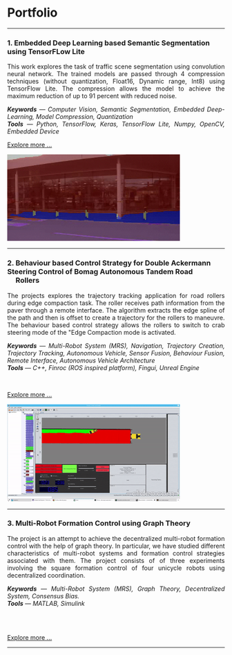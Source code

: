 # Portfolio

---
### 1. Embedded Deep Learning based Semantic Segmentation &nbsp;&nbsp;&nbsp;&nbsp; using TensorFLow Lite
<p align="justify">
This work explores the task of traffic scene segmentation using convolution neural network. The trained models are passed through 4 compression techniques (without quantization, Float16, Dynamic range, Int8) using TensorFlow Lite. The compression allows the model to achieve the maximum reduction of up to 91 percent with reduced noise. <br> 
 
<p align="justify">
<i> <b>Keywords</b> — Computer Vision, Semantic Segmentation, Embedded Deep-Learning, Model Compression, Quantization <br>
 <b>Tools</b> — Python, TensorFlow, Keras, TensorFlow Lite, Numpy, OpenCV, Embedded Device </i> <br> </p>

 
[Explore more ...](/Project_1.md)
 
</p>
<img src="https://github.com/ayadav10491/Portfolio/blob/master/images/camvid.gif?raw=true" width="400" height="200"> <!-- <img src="https://github.com/ayadav10491/Portfolio/blob/master/images/size_comparison.jpg?raw=true"  width="300" height="200"/> -->

---

### 2. Behaviour based Control Strategy for Double Ackermann  &nbsp;&nbsp;&nbsp;&nbsp; Steering Control of Bomag Autonomous Tandem Road <br> &nbsp;&nbsp;&nbsp;&nbsp; Rollers
<p align="justify">
The projects explores the trajectory tracking application for road rollers during edge compaction task. The roller receives path information from the paver through a remote interface. The algorithm extracts the edge spline of the path and then is offset to create a trajectory for the rollers to maneuvre. The behaviour based control strategy allows the rollers to switch to crab steering mode of the "Edge Compaction mode is activated. <br> 

<p align="justify">
<i><b>Keywords</b> — Multi-Robot System (MRS), Navigation, Trajectory Creation, Trajectory Tracking, Autonomous Vehicle, Sensor Fusion, Behaviour Fusion, Remote Interface, Autonomous Vehicle Architecture  <br>
<b>Tools</b> — C++, Finroc (ROS inspired platform), Fingui, Unreal Engine </i> </p> <br>
 
[Explore more ...](/Project_2.md)

</p>

<!-- <img src="https://github.com/ayadav10491/Portfolio/blob/master/images/robot_unreal.gif?raw=true" width="400" height="200"> --> <img src="https://github.com/ayadav10491/Portfolio/blob/master/images/robot_finroc.gif?raw=true" width="400" height="225"/>


---
### 3. Multi-Robot Formation Control using Graph Theory

<p align="justify">
The project is an attempt to achieve the decentralized multi-robot formation control with the help of graph theory. In particular, we have studied different characteristics of multi-robot systems and formation control strategies associated with them. The project consists of of three experiments involving the square formation control of four unicycle robots using decentralized coordination. <br>
 
<p align="justify">
<i><b>Keywords</b> — Multi-Robot System (MRS), Graph Theory, Decentralized System, Consensus Bias.  <br>
 <b>Tools</b> — MATLAB, Simulink  </i> </p> <br>
 
<br> 

[Explore more ...](/Project_3.md)

</p>

---




